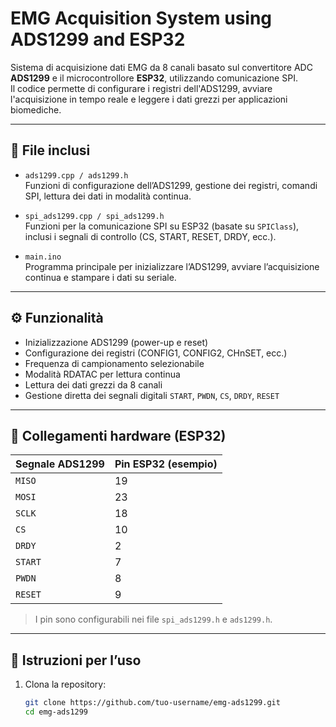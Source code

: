 # EMG Acquisition System using ADS1299 and ESP32

Sistema di acquisizione dati EMG da 8 canali basato sul convertitore ADC **ADS1299** e il microcontrollore **ESP32**, utilizzando comunicazione SPI.  
Il codice permette di configurare i registri dell'ADS1299, avviare l'acquisizione in tempo reale e leggere i dati grezzi per applicazioni biomediche.

---

## 📂 File inclusi

- `ads1299.cpp / ads1299.h`  
  Funzioni di configurazione dell’ADS1299, gestione dei registri, comandi SPI, lettura dei dati in modalità continua.

- `spi_ads1299.cpp / spi_ads1299.h`  
  Funzioni per la comunicazione SPI su ESP32 (basate su `SPIClass`), inclusi i segnali di controllo (CS, START, RESET, DRDY, ecc.).

- `main.ino`  
  Programma principale per inizializzare l’ADS1299, avviare l’acquisizione continua e stampare i dati su seriale.

---

## ⚙️ Funzionalità

- Inizializzazione ADS1299 (power-up e reset)
- Configurazione dei registri (CONFIG1, CONFIG2, CHnSET, ecc.)
- Frequenza di campionamento selezionabile
- Modalità RDATAC per lettura continua
- Lettura dei dati grezzi da 8 canali
- Gestione diretta dei segnali digitali `START`, `PWDN`, `CS`, `DRDY`, `RESET`

---

## 🔌 Collegamenti hardware (ESP32)

| Segnale ADS1299 | Pin ESP32 (esempio) |
|------------------|---------------------|
| `MISO`           | 19                  |
| `MOSI`           | 23                  |
| `SCLK`           | 18                  |
| `CS`             | 10                   |
| `DRDY`           | 2                   |
| `START`          | 7                  |
| `PWDN`           | 8                   |
| `RESET`          | 9                  |

> I pin sono configurabili nei file `spi_ads1299.h` e `ads1299.h`.

---

## 🚀 Istruzioni per l’uso

1. Clona la repository:
   ```bash
   git clone https://github.com/tuo-username/emg-ads1299.git
   cd emg-ads1299
